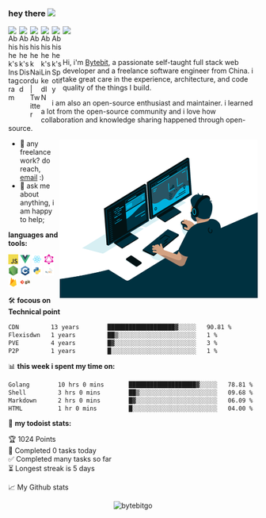 
### hey there <img src="https://media.giphy.com/media/hvRJCLFzcasrR4ia7z/giphy.gif" width="25px">
<a href="https://www.instagram.com/abhishknads/">
  <img align="left" alt="Abhishek's Instagram" width="22px" src="https://raw.githubusercontent.com/hussainweb/hussainweb/main/icons/instagram.png" />
</a>
<a href="https://discord.gg/XTW52Kt">
  <img align="left" alt="Abhishek's Discord" width="22px" src="https://raw.githubusercontent.com/peterthehan/peterthehan/master/assets/discord.svg" />
</a>
<a href="https://twitter.com/abhisheknaiidu">
  <img align="left" alt="Abhishek Naidu | Twitter" width="22px" src="https://raw.githubusercontent.com/peterthehan/peterthehan/master/assets/twitter.svg" />
</a>
<a href="https://www.linkedin.com/in/abhisheknaiidu/">
  <img align="left" alt="Abhishek's LinkedIN" width="22px" src="https://raw.githubusercontent.com/peterthehan/peterthehan/master/assets/linkedin.svg" />
</a>
<a href="https://open.spotify.com/user/e90fe4zsndbm6xoe2t7t8kogf?si=WaLKpwvWTle0btle2qPb6g">
  <img align="left" alt="Abhishek's Spotify" width="22px" src="https://raw.githubusercontent.com/peterthehan/peterthehan/master/assets/spotify.svg" />
</a>

![](https://visitor-badge.glitch.me/badge?page_id=abhisheknaiidu.abhisheknaiidu)

<br />

Hi, i'm [Bytebit](https://), a passionate self-taught full stack web developer and a freelance software engineer from China.  i take great care in the experience, architecture, and code quality of the things I build.

i am also an open-source enthusiast and maintainer. i learned a lot from the open-source community and i love how collaboration and knowledge sharing happened through open-source.


  <img align="right" alt="GIF" src="https://github.com/bytebitgo/bytebitgo/blob/main/code.gif?raw=true" width="400" height="320" />
  
- 💼 any freelance work? do reach, [email](mailto:bytebit@foxmail.com) :)
- 💬 ask me about anything, i am happy to help;

**languages and tools:**  

<code><img height="20" src="https://raw.githubusercontent.com/github/explore/80688e429a7d4ef2fca1e82350fe8e3517d3494d/topics/javascript/javascript.png"></code>
<code><img height="20" src="https://raw.githubusercontent.com/github/explore/80688e429a7d4ef2fca1e82350fe8e3517d3494d/topics/vue/vue.png"></code>
<code><img height="20" src="https://raw.githubusercontent.com/github/explore/80688e429a7d4ef2fca1e82350fe8e3517d3494d/topics/react/react.png"></code>
<code><img height="20" src="https://raw.githubusercontent.com/github/explore/5c058a388828bb5fde0bcafd4bc867b5bb3f26f3/topics/graphql/graphql.png"></code>
<code><img height="20" src="https://raw.githubusercontent.com/github/explore/80688e429a7d4ef2fca1e82350fe8e3517d3494d/topics/nodejs/nodejs.png"></code>
<code><img height="20" src="https://raw.githubusercontent.com/github/explore/80688e429a7d4ef2fca1e82350fe8e3517d3494d/topics/cpp/cpp.png"></code>
<code><img height="20" src="https://raw.githubusercontent.com/github/explore/80688e429a7d4ef2fca1e82350fe8e3517d3494d/topics/python/python.png"></code>
<code><img height="20" src="https://raw.githubusercontent.com/github/explore/80688e429a7d4ef2fca1e82350fe8e3517d3494d/topics/mysql/mysql.png"></code>
<code><img height="20" src="https://raw.githubusercontent.com/github/explore/80688e429a7d4ef2fca1e82350fe8e3517d3494d/topics/firebase/firebase.png"></code>
<code><img height="20" src="https://raw.githubusercontent.com/github/explore/80688e429a7d4ef2fca1e82350fe8e3517d3494d/topics/git/git.png"></code>

🛠 **focous on Technical point**

```text
CDN         13 years        ███████████████████▓░░░░░   90.81 % 
Flexisdwn   1 years         ██▒░░░░░░░░░░░░░░░░░░░░░░   1 % 
PVE         4 years         █▓░░░░░░░░░░░░░░░░░░░░░░░   3 % 
P2P         1 years         █░░░░░░░░░░░░░░░░░░░░░░░░   1 % 
```

📊 **this week i spent my time on:**
<!--START_SECTION:waka-->
```text
Golang        10 hrs 0 mins       ███████████████████▓░░░░░   78.81 % 
Shell         3 hrs 0 mins        ██▒░░░░░░░░░░░░░░░░░░░░░░   09.68 % 
Markdown      2 hrs 0 mins        █▓░░░░░░░░░░░░░░░░░░░░░░░   06.09 % 
HTML          1 hr 0 mins         █░░░░░░░░░░░░░░░░░░░░░░░░   04.00 % 

```
<!--END_SECTION:waka-->


🚧 **my todoist stats:**
<!-- TODO-IST:START -->
🏆  1024 Points           
🌸  Completed 0 tasks today           
✅  Completed many tasks so far           
⏳  Longest streak is 5 days
<!-- TODO-IST:END -->


📈 My Github stats

<p align="center"> <img src="https://github-readme-stats.vercel.app/api?username=bytebitgo&show_icons=true&theme=gotham" alt="bytebitgo" />




